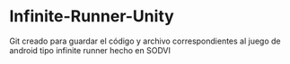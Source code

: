 # Infinite-Runner-Unity
Git creado para guardar el código y archivo correspondientes al juego de android tipo infinite runner hecho en SODVI
